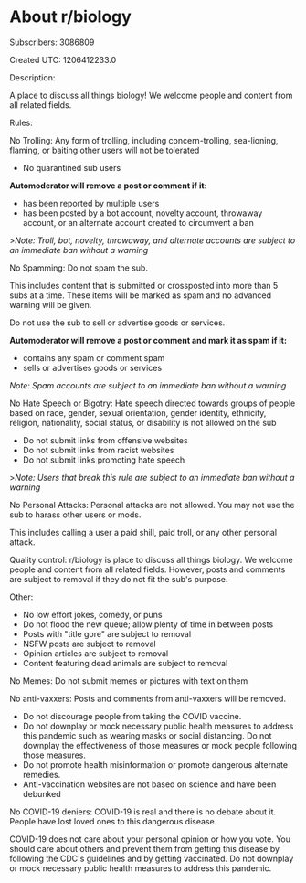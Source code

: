 # About r/biology

Subscribers: 3086809

Created UTC: 1206412233.0

Description:

A place to discuss all things biology! We welcome people and content from all related fields.

Rules:

No Trolling: Any form of trolling, including concern-trolling, sea-lioning, flaming, or baiting other users will not be tolerated

* No quarantined sub users

**Automoderator will remove a post or comment if it:**

* has been reported by multiple users
* has been posted by a bot account, novelty account, throwaway account, or an alternate account created to circumvent a ban

&gt;*Note: Troll, bot, novelty, throwaway, and alternate accounts are subject to an immediate ban without a warning*

No Spamming: Do not spam the sub. 

This includes content that is submitted or crossposted into more than 5 subs at a time. These items will be marked as spam and no advanced warning will be given.

Do not use the sub to sell or advertise goods or services.

**Automoderator will remove a post or comment and mark it as spam if it:**

* contains any spam or comment spam 
* sells or advertises goods or services 

*Note: Spam accounts are subject to an immediate ban without a warning*

No Hate Speech or Bigotry: Hate speech directed towards groups of people based on race, gender, sexual orientation, gender identity, ethnicity, religion, nationality, social status, or disability is not allowed on the sub

* Do not submit links from offensive websites
* Do not submit links from racist websites
* Do not submit links promoting hate speech

&gt;*Note: Users that break this rule are subject to an immediate ban without a warning*

No Personal Attacks: Personal attacks are not allowed. You may not use the sub to harass other users or mods. 

This includes calling a user a paid shill, paid troll, or any other personal attack.

Quality control: r/biology is place to discuss all things biology. We welcome people and content from all related fields. However, posts and comments are subject to removal if they do not fit the sub's purpose.

Other:

* No low effort jokes, comedy, or puns
* Do not flood the new queue; allow plenty of time in between posts
* Posts with "title gore" are subject to removal
* NSFW posts are subject to removal
* Opinion articles are subject to removal
* Content featuring dead animals are subject to removal

No Memes: Do not submit memes or pictures with text on them

No anti-vaxxers: Posts and comments from anti-vaxxers will be removed.

* Do not discourage people from taking the COVID vaccine.
* Do not downplay or mock necessary public health measures to address this pandemic such as wearing masks or social distancing. Do not downplay the effectiveness of those measures or mock people following those measures.
* Do not promote health misinformation or promote dangerous alternate remedies.
* Anti-vaccination websites are not based on science and have been debunked

No COVID-19 deniers: COVID-19 is real and there is no debate about it. People have lost loved ones to this dangerous disease. 

COVID-19 does not care about your personal opinion or how you vote. You should care about others and prevent them from getting this disease by following the CDC's guidelines and by getting vaccinated. Do not downplay or mock necessary public health measures to address this pandemic.

